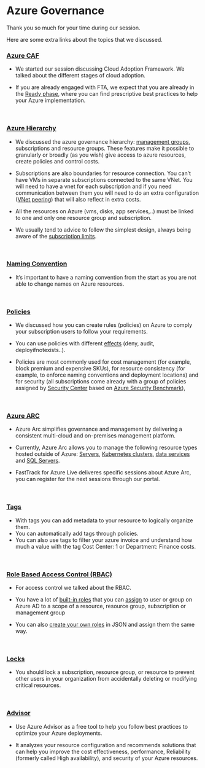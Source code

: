 # Azure Governance

Thank you so much for your time during our session.

Here are some extra links about the topics that we discussed.

### [Azure CAF](https://aka.ms/caf) 

*	We started our session discussing Cloud Adoption Framework. We talked about the different stages of cloud adoption. 

*	If you are already engaged with FTA, we expect that you are already in the [Ready phase](https://docs.microsoft.com/en-us/azure/cloud-adoption-framework/ready/enterprise-scale/design-guidelines), where you can find prescriptive best practices to help your Azure implementation.

<br>

### [Azure Hierarchy](https://docs.microsoft.com/en-us/azure/cloud-adoption-framework/decision-guides/subscriptions/) 
*	We discussed the azure governance hierarchy: [management groups](https://docs.microsoft.com/en-us/azure/governance/management-groups/overview), subscriptions and resource groups. These features make it possible to granularly or broadly (as you wish) give access to azure resources, create policies and control costs. 

*	Subscriptions are also boundaries for resource connection. You can’t have VMs in separate subscriptions connected to the same VNet. You will need to have a vnet for each subscription and if you need communication between them you will need to do an extra configuration ([VNet peering](https://docs.microsoft.com/en-us/azure/virtual-network/virtual-network-peering-overview)) that will also reflect in extra costs.

* All the resources on Azure (vms, disks, app services,..) must be linked to one and only one resource group and subscription.

* We usually tend to advice to follow the simplest design, always being aware of the [subscription limits](https://docs.microsoft.com/en-us/azure/azure-resource-manager/management/azure-subscription-service-limits). 

<br>

### [Naming Convention](https://docs.microsoft.com/en-us/azure/cloud-adoption-framework/ready/azure-best-practices/resource-naming)
* It’s important to have a naming convention from the start as you are not able to change names on Azure resources.

<br>


### [Policies](https://docs.microsoft.com/en-us/azure/governance/policy/overview)
* We discussed how you can create rules (policies) on Azure to comply your subscription users to follow your requirements. 

* You can use policies with different [effects](https://docs.microsoft.com/en-us/azure/governance/policy/concepts/effects) (deny, audit, deployifnotexists..).

* Policies are most commonly used for cost management (for example, block premium and expensive SKUs), for resource consistency (for example, to enforce naming conventions and deployment locations) and for security (all subscriptions come already with a group of policies assigned by [Security Center](https://docs.microsoft.com/en-us/azure/security-center/security-center-introduction) based on [Azure Security Benchmark](https://docs.microsoft.com/en-us/azure/security-center/recommendations-reference)), 

<br>

### [Azure ARC](https://docs.microsoft.com/en-us/azure/azure-arc/overview)
* Azure Arc simplifies governance and management by delivering a consistent multi-cloud and on-premises management platform.

* Currently, Azure Arc allows you to manage the following resource types hosted outside of Azure: [Servers](https://docs.microsoft.com/en-us/azure/azure-arc/servers/overview), [Kubernetes clusters](https://docs.microsoft.com/en-us/azure/azure-arc/kubernetes/overview), [data services](https://docs.microsoft.com/en-us/azure/azure-arc/data/overview) and [SQL Servers](https://docs.microsoft.com/en-us/sql/sql-server/azure-arc/overview).

* FastTrack for Azure Live deliveres specific sessions about Azure Arc, you can register for the next sessions through our portal.

<br>

### [Tags](https://docs.microsoft.com/en-us/azure/cloud-adoption-framework/decision-guides/resource-tagging/?toc=/azure/azure-resource-manager/management/toc.json)
* With tags you can add metadata to your resource to logically organize them.
* You can automatically add tags through policies. 
* You can also use tags to filter your azure invoice and understand how much a value with the tag Cost Center: 1 or Department: Finance costs. 

<br>



### [Role Based Access Control (RBAC)](https://docs.microsoft.com/en-us/azure/role-based-access-control/overview)
* For access control we talked about the RBAC.

* You have a lot of [built-in roles](https://docs.microsoft.com/en-us/azure/role-based-access-control/built-in-roles) that you can [assign](https://docs.microsoft.com/en-us/azure/role-based-access-control/role-assignments-portal?tabs=current) to user or group on Azure AD to a scope of a resource, resource group, subscription or management group

* You can also [create your own roles](https://docs.microsoft.com/en-us/azure/role-based-access-control/custom-roles) in JSON and assign them the same way.

<br>


### [Locks](https://docs.microsoft.com/en-us/azure/azure-resource-manager/management/lock-resources?tabs=json)
* You should lock a subscription, resource group, or resource to prevent other users in your organization from accidentally deleting or modifying critical resources.

<br>


### [Advisor](https://docs.microsoft.com/en-us/azure/advisor/advisor-overview)
* Use Azure Advisor as a free tool to help you follow best practices to optimize your Azure deployments. 

* It analyzes your resource configuration and recommends solutions that can help you improve the cost effectiveness, performance, Reliability (formerly called High availability), and security of your Azure resources.

